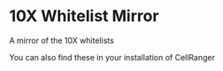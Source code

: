 # 10X Whitelist Mirror
A mirror of the 10X whitelists 

You can also find these in your installation of CellRanger
